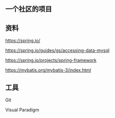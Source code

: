 ## 一个社区的项目

## 资料
https://spring.io/

https://spring.io/guides/gs/accessing-data-mysql

https://spring.io/projects/spring-framework

https://mybatis.org/mybatis-3/index.html
## 工具
Git

Visual Paradigm